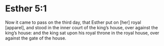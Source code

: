 # Esther 5:1

Now it came to pass on the third day, that Esther put on [her] royal [apparel], and stood in the inner court of the king’s house, over against the king’s house: and the king sat upon his royal throne in the royal house, over against the gate of the house.